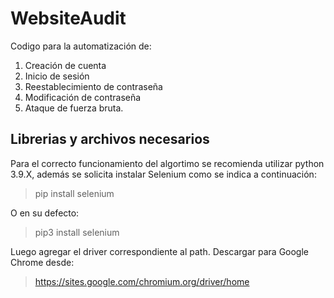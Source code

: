 # WebsiteAudit

Codigo para la automatización de: 
1. Creación de cuenta
2. Inicio de sesión
3. Reestablecimiento de contraseña
4. Modificación de contraseña
5. Ataque de fuerza bruta.

## Librerias y archivos necesarios

Para el correcto funcionamiento del algortimo se recomienda utilizar python 3.9.X, además se solicita instalar Selenium como se indica a continuación:
> pip install selenium

O en su defecto:
>pip3 install selenium

Luego agregar el driver correspondiente al path. Descargar para Google Chrome desde:
>https://sites.google.com/chromium.org/driver/home

